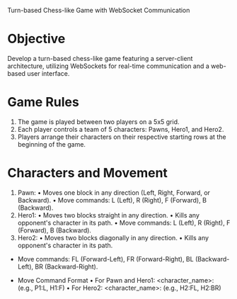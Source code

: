 Turn-based Chess-like Game with WebSocket Communication
# Objective
Develop a turn-based chess-like game featuring a server-client architecture, utilizing WebSockets for real-time communication and a web-based user interface.

# Game Rules
1. The game is played between two players on a 5x5 grid.
2. Each player controls a team of 5 characters: Pawns, Hero1, and Hero2.
3. Players arrange their characters on their respective starting rows at the beginning of the game.
# Characters and Movement
1. Pawn:
   • Moves one block in any direction (Left, Right, Forward, or Backward).
   • Move commands: L (Left), R (Right), F (Forward), B (Backward).
2. Hero1:
   • Moves two blocks straight in any direction.
   • Kills any opponent's character in its path.
   • Move commands: L (Left), R (Right), F (Forward), B (Backward).
3. Hero2:
   • Moves two blocks diagonally in any direction.
   • Kills any opponent's character in its path.
- Move commands: FL (Forward-Left), FR (Forward-Right), BL (Backward-Left), BR (Backward-Right).

- Move Command Format
    • For Pawn and Hero1: <character_name>:<move> (e.g., P1:L, H1:F)
    • For Hero2: <character_name>:<move> (e.g., H2:FL, H2:BR)
